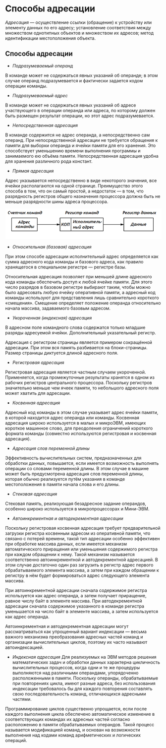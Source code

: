 # Способы адресации

*Адресация* — осуществление ссылки (обращение) к устройству или элементу данных по его адресу; установление соответствия между множеством однотипных объектов и множеством их адресов; метод идентификации местоположения объекта.

## Способы адресации

* *Подразумеваемый операнд*

В команде может не содержаться явных указаний об операнде; в этом случае операнд подразумевается и фактически задается кодом операции команды.

* *Подразумеваемый адрес*

В команде может не содержаться явных указаний об адресе участвующего в операции операнда или адреса, по которому должен быть размещен результат операции, но этот адрес подразумевается.

* *Непосредственная адресация*

В команде содержится не адрес операнда, а непосредственно сам операнд. При непосредственной адресации не требуется обращения к памяти для выборки операнда и ячейки памяти для его хранения. Это способствует уменьшению времени выполнения программы и занимаемого ею объёма памяти. Непосредственная адресация удобна для хранения различного рода констант.

* *Прямая адресация*

Адрес указывается непосредственно в виде некоторого значения, все ячейки располагаются на одной странице. Преимущество этого способа в том, что он самый простой, а недостаток — в том, что разрядность регистров общего назначения процессора должна быть не меньше разрядности шины адреса процессора. 

![Прямая адресация](/resources/imgs/t30_1.PNG)

* *Относительная (базовая) адресация* 

При этом способе адресации исполнительный адрес определяется как сумма адресного кода команды и базового адреса, как правило хранящегося в специальном регистре — регистре базы.

Относительная адресация позволяет при меньшей длине адресного кода команды обеспечить доступ к любой ячейке памяти. Для этого число разрядов в базовом регистре выбирают таким, чтобы можно было адресовать любую ячейку оперативной памяти, а адресный код команды используют для представления лишь сравнительно короткого «смещения». Смещение определяет положение операнда относительно начала массива, задаваемого базовым адресом.

* *Укороченная (индексная) адресация*

В адресном поле командного слова содержатся только младшие разряды адресуемой ячейки. Дополнительный указательный регистр.

Адресация с регистром страницы является примером сокращённой адресации. При этом вся память разбивается на блоки-страницы. Размер страницы диктуется длиной адресного поля.

* *Регистровая адресация* 

Регистровая адресация является частным случаем укороченной. Применяется, когда промежуточные результаты хранятся в одном из рабочих регистров центрального процессора. Поскольку регистров значительно меньше чем ячеек памяти, то небольшого адресного поля может хватить для адресации.

* *Косвенная адресация* 

Адресный код команды в этом случае указывает адрес ячейки памяти, в которой находится адрес операнда или команды. Косвенная адресация широко используется в малых и микроЭВМ, имеющих короткое машинное слово, для преодоления ограничений короткого формата команды (совместно используются регистровая и косвенная адресация).

* *Адресация слов переменной длины*

Эффективность вычислительных систем, предназначенных для обработки данных, повышается, если имеется возможность выполнять операции со словами переменной длины. В этом случае в машине может быть предусмотрена адресация слов переменной длины, которая обычно реализуется путём указания в команде местоположения в памяти начала слова и его длины.

* *Стековая адресация* 

Стековая память, реализующая безадресное задание операндов, особенно широко используется в микропроцессорах и Мини-ЭВМ.

* *Автоинкрементная и автодекрементная адресации*

Поскольку регистровая косвенная адресация требует предварительной загрузки регистра косвенным адресом из оперативной памяти, что связано с потерей времени, такой тип адресации особенно эффективен при обработке массива данных, если имеется механизм автоматического приращения или уменьшения содержимого регистра при каждом обращении к нему. Такой механизм называется соответственно автоинкрементной и автодекрементной адресацией. В этом случае достаточно один раз загрузить в регистр адрес первого обрабатываемого элемента массива, а затем при каждом обращении к регистру в нём будет формироваться адрес следующего элемента массива.

При автоинкрементной адресации сначала содержимое регистра используется как адрес операнда, а затем получает приращение, равное числу байт в элементе массива. При автодекрементной адресации сначала содержимое указанного в команде регистра уменьшается на число байт в элементе массива, а затем используется как адрес операнда.

Автоинкрементная и автодекрементная адресации могут рассматриваться как упрощенный вариант индексации — весьма важного механизма преобразования адресных частей команд и организации вычислительных циклов, поэтому их часто называют автоиндексацией.

* *Индексная адресация* 
Для реализуемых на ЭВМ методов решения математических задач и обработки данных характерна цикличность вычислительных процессов, когда одни и те же процедуры выполняются над различными операндами, упорядоченно расположенными в памяти. Поскольку операнды, обрабатываемые при повторениях цикла, имеют разные адреса, без использования индексации требовалось бы для каждого повторения составлять свою последовательность команд, отличающихся адресными частями.

Программирование циклов существенно упрощается, если после каждого выполнения цикла обеспечено автоматическое изменение в соответствующих командах их адресных частей согласно расположению в памяти обрабатываемых операндов. Такой процесс называется модификацией команд, и основан на возможности выполнения над кодами команд арифметических и логических операций.